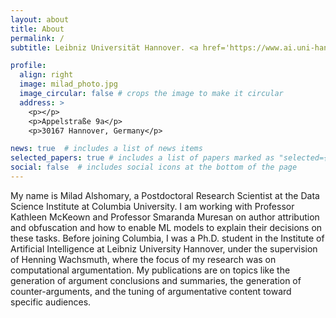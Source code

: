 ```yaml
---
layout: about
title: About
permalink: /
subtitle: Leibniz Universität Hannover. <a href='https://www.ai.uni-hannover.de/de/institut/arbeitsgruppen/nlp'> Institut for AI </a>

profile:
  align: right
  image: milad_photo.jpg
  image_circular: false # crops the image to make it circular
  address: >
    <p></p>
    <p>Appelstraße 9a</p>
    <p>30167 Hannover, Germany</p>

news: true  # includes a list of news items
selected_papers: true # includes a list of papers marked as "selected={true}"
social: false  # includes social icons at the bottom of the page
---
```


My name is Milad Alshomary, a Postdoctoral Research Scientist at the Data Science Institute at Columbia University. I am working with Professor Kathleen McKeown and Professor Smaranda Muresan on author attribution and obfuscation and how to enable ML models to explain their decisions on these tasks. Before joining Columbia, I was a Ph.D. student in the Institute of Artificial Intelligence at Leibniz University Hannover, under the supervision of Henning Wachsmuth, where the focus of my research was on computational argumentation. My publications are on topics like the generation of argument conclusions and summaries, the generation of counter-arguments, and the tuning of argumentative content toward specific audiences.